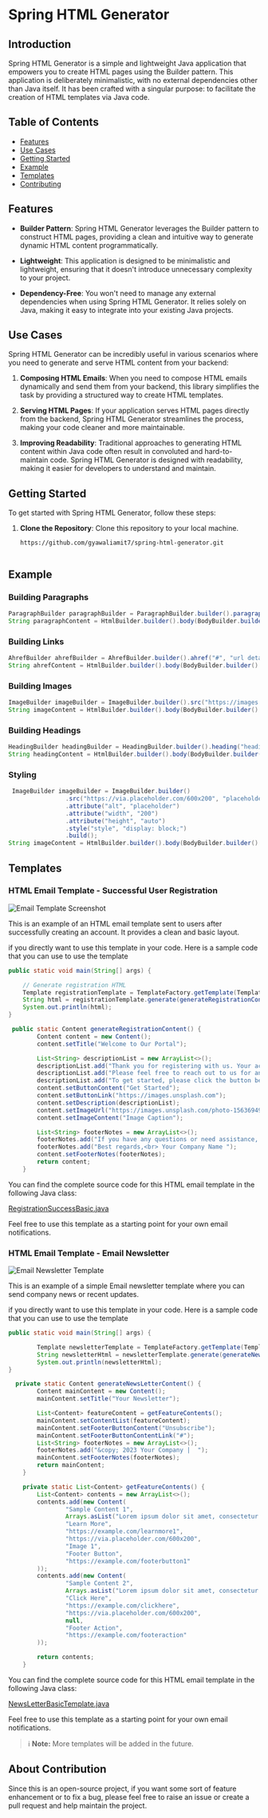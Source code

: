 # Spring HTML Generator

## Introduction

Spring HTML Generator is a simple and lightweight Java application that empowers you to create HTML pages using the Builder pattern. This application is deliberately minimalistic, with no external dependencies other than Java itself. It has been crafted with a singular purpose: to facilitate the creation of HTML templates via Java code.

## Table of Contents

- [Features](#features)
- [Use Cases](#use-cases)
- [Getting Started](#getting-started)
- [Example](#example)
- [Templates](#templates)
- [Contributing](#about-contribution)

## Features

- **Builder Pattern**: Spring HTML Generator leverages the Builder pattern to construct HTML pages, providing a clean and intuitive way to generate dynamic HTML content programmatically.

- **Lightweight**: This application is designed to be minimalistic and lightweight, ensuring that it doesn't introduce unnecessary complexity to your project.

- **Dependency-Free**: You won't need to manage any external dependencies when using Spring HTML Generator. It relies solely on Java, making it easy to integrate into your existing Java projects.

## Use Cases

Spring HTML Generator can be incredibly useful in various scenarios where you need to generate and serve HTML content from your backend:

1. **Composing HTML Emails**: When you need to compose HTML emails dynamically and send them from your backend, this library simplifies the task by providing a structured way to create HTML templates.

2. **Serving HTML Pages**: If your application serves HTML pages directly from the backend, Spring HTML Generator streamlines the process, making your code cleaner and more maintainable.

3. **Improving Readability**: Traditional approaches to generating HTML content within Java code often result in convoluted and hard-to-maintain code. Spring HTML Generator is designed with readability, making it easier for developers to understand and maintain.

## Getting Started

To get started with Spring HTML Generator, follow these steps:

1. **Clone the Repository**: Clone this repository to your local machine.

   ```shell
   https://github.com/gyawaliamit7/spring-html-generator.git


## Example
### Building  Paragraphs
```java
ParagraphBuilder paragraphBuilder = ParagraphBuilder.builder().paragraph("This is just simple Paragraph").build();
String paragraphContent = HtmlBuilder.builder().body(BodyBuilder.builder().paragraph(paragraphBuilder).build()).build();
```

### Building  Links
```java
AhrefBuilder ahrefBuilder = AhrefBuilder.builder().ahref("#", "url details").build();
String ahrefContent = HtmlBuilder.builder().body(BodyBuilder.builder().ahref(ahrefBuilder).build()).build();
```

### Building Images
```java
ImageBuilder imageBuilder = ImageBuilder.builder().src("https://images.unsplash.com/photo-1682685797332-e678a04f8a64?ixlib=rb-4.0.3&ixid=M3wxMjA3fDF8MHxlZGl0b3JpYWwtZmVlZHw2fHx8ZW58MHx8fHx8&auto=format&fit=crop&w=500&q=60", "image details").build();
String imageContent = HtmlBuilder.builder().body(BodyBuilder.builder().image(imageBuilder).build()).build();
```

### Building Headings
```java
HeadingBuilder headingBuilder = HeadingBuilder.builder().heading("heading content", Heading.HEADING_1).build();
String headingContent = HtmlBuilder.builder().body(BodyBuilder.builder().heading(headingBuilder).build()).build();
```

### Styling

```java
 ImageBuilder imageBuilder = ImageBuilder.builder()
                .src("https://via.placeholder.com/600x200", "placeholder")
                .attribute("alt", "placeholder")
                .attribute("width", "200")
                .attribute("height", "auto")
                .style("style", "display: block;")
                .build();
String imageContent = HtmlBuilder.builder().body(BodyBuilder.builder().image(imageBuilder).build()).build();
```

## Templates

### HTML Email Template - Successful User Registration

![Email Template Screenshot](https://github.com/gyawaliamit7/spring-html-generator/assets/34220616/3c1c6099-9f57-4c1f-8148-6d56673b822f)

This is an example of an HTML email template sent to users after successfully creating an account. It provides a clean and basic layout.

if you directly want to use this template in your code. Here is a sample code that you can use to use the template
```java
public static void main(String[] args) {

    // Generate registration HTML
    Template registrationTemplate = TemplateFactory.getTemplate(TemplateName.REGISTRATION_SUCCSS_BASIC);
    String html = registrationTemplate.generate(generateRegistrationContent());
    System.out.println(html);
}

 public static Content generateRegistrationContent() {
        Content content = new Content();
        content.setTitle("Welcome to Our Portal");

        List<String> descriptionList = new ArrayList<>();
        descriptionList.add("Thank you for registering with us. Your account has been successfully registered.");
        descriptionList.add("Please feel free to reach out to us for any questions or concerns regarding our services.");
        descriptionList.add("To get started, please click the button below:");
        content.setButtonContent("Get Started");
        content.setButtonLink("https://images.unsplash.com");
        content.setDescription(descriptionList);
        content.setImageUrl("https://images.unsplash.com/photo-1563694983011-6f4d90358083?ixlib=rb-4.0.3&ixid=M3wxMjA3fDB8MHxwaG90by1wYWdlfHx8fGVufDB8fHx8fA%3D%3D&auto=format&fit=crop&w=687&q=80");
        content.setImageContent("Image Caption");

        List<String> footerNotes = new ArrayList<>();
        footerNotes.add("If you have any questions or need assistance, feel free to contact us.");
        footerNotes.add("Best regards,<br> Your Company Name ");
        content.setFooterNotes(footerNotes);
        return content;
    }
```

You can find the complete source code for this HTML email template in the following Java class:

[RegistrationSuccessBasic.java](src/main/java/com/gyawaliamit/spring/html/generator/templates/email/RegistrationSuccessBasic.java)

Feel free to use this template as a starting point for your own email notifications.

### HTML Email Template - Email Newsletter
![Email Newsletter Template](https://github.com/gyawaliamit7/spring-html-generator/assets/34220616/aca3ad45-3721-4c84-8e81-0e174ba186cd)

This is an example of a simple Email newsletter template where you can send company news or recent updates.

if you directly want to use this template in your code. Here is a sample code that you can use to use the template
```java
public static void main(String[] args) {

        Template newsletterTemplate = TemplateFactory.getTemplate(TemplateName.NEWSLETTER_BASIC);
        String newsletterHtml = newsletterTemplate.generate(generateNewsLetterContent());
        System.out.println(newsletterHtml);
}

  private static Content generateNewsLetterContent() {
        Content mainContent = new Content();
        mainContent.setTitle("Your Newsletter");

        List<Content> featureContent = getFeatureContents();
        mainContent.setContentList(featureContent);
        mainContent.setFooterButtonContent("Unsubscribe");
        mainContent.setFooterButtonContentLink("#");
        List<String> footerNotes = new ArrayList<>();
        footerNotes.add("&copy; 2023 Your Company |  ");
        mainContent.setFooterNotes(footerNotes);
        return mainContent;
    }

    private static List<Content> getFeatureContents() {
        List<Content> contents = new ArrayList<>();
        contents.add(new Content(
                "Sample Content 1",
                Arrays.asList("Lorem ipsum dolor sit amet, consectetur adipiscing elit. Sed do eiusmod tempor incididunt ut labore et dolore magna aliqua"),
                "Learn More",
                "https://example.com/learnmore1",
                "https://via.placeholder.com/600x200",
                "Image 1",
                "Footer Button",
                "https://example.com/footerbutton1"
        ));
        contents.add(new Content(
                "Sample Content 2",
                Arrays.asList("Lorem ipsum dolor sit amet, consectetur adipiscing elit. Sed do eiusmod tempor incididunt ut labore et dolore magna aliqua"),
                "Click Here",
                "https://example.com/clickhere",
                "https://via.placeholder.com/600x200",
                null,
                "Footer Action",
                "https://example.com/footeraction"
        ));

        return contents;
    }
```

You can find the complete source code for this HTML email template in the following Java class:

[NewsLetterBasicTemplate.java](src/main/java/com/gyawaliamit/spring/html/generator/templates/email/NewsLetterBasicTemplate.java)

Feel free to use this template as a starting point for your own email notifications.

> ℹ️ **Note:** More templates will be added in the future.

##  About Contribution
Since this is an open-source project, if you want some sort of feature enhancement or to fix a bug, please feel free to raise an issue or create a pull request and help maintain the project.

